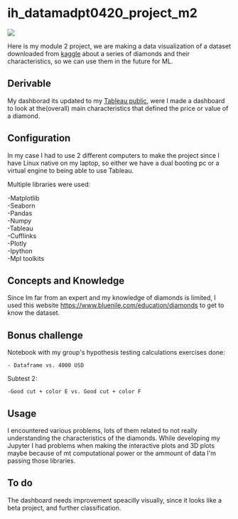 # ih_datamadpt0420_project_m2


![](http://www.mdldiamonds.com/images/DiamondWithLoupe3.jpg)








Here is my module 2 project, we are making a data visualization of a dataset downloaded from [kaggle](https://www.kaggle.com/shivam2503/diamonds) about a series of diamonds and their characteristics, so we can use them in the future for ML.



## Derivable 



My dashborad its updated to my [Tableau public](https://public.tableau.com/profile/emmanuel.adonis.lafuente.ramos#!/vizhome/module-2projectdatavisualization/caratdepth), were I made a dashboard to look at the(overall) main characteristics that defined the price or value of a diamond.




## Configuration



In my case I had to use 2 different computers to make the project since I have Linux native on my laptop, so either we have a dual booting pc or a virtual engine to being able to use Tableau.


Multiple libraries were used:


 -Matplotlib\
 -Seaborn\
 -Pandas\
 -Numpy\
 -Tableau\
 -Cufflinks\
 -Plotly\
 -Ipython\
 -Mpl toolkits




## Concepts and Knowledge



Since Im far from an expert and my knowledge of diamonds is limited, I used this website https://www.bluenile.com/education/diamonds to get to know the dataset.


## Bonus challenge

Notebook with my group's hypothesis testing calculations exercises done:

    - Dataframe vs. 4000 USD
    
Subtest 2:

    -Good cut + color E vs. Good cut + color F

## Usage



I encountered various problems, lots of them related to not really understanding the characteristics of the diamonds.
While developing my Jupyter I had problems when making the interactive plots and 3D plots maybe because of mt computational power or the ammount of data I'm passing those libraries.




## To do



The dashboard needs improvement speacilly visually, since it looks like a beta project, and further classification.  






